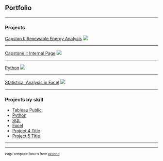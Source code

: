 ## Portfolio

---

### Projects 

[Capston I: Renewable Energy Analysis](https://public.tableau.com/app/profile/amy.leaver/viz/Draft3_16977340246330/Story1)
<img src="images/capstone_wind_sm.jpg?raw=true"/>

---

[Capstone I: Internal Page](/sample_page)
<img src="images/Capstone_1_wind_farm.jpg?raw=true"/>

---
[Python](/pdf/sample_presentation.pdf)
<img src="images/dummy_thumbnail.jpg?raw=true"/>

---
[Statistical Analysis in Excel](http://example.com/)
<img src="images/dummy_thumbnail.jpg?raw=true"/>

---

### Projects by skill

- [Tableau Public]([https://public.tableau.com/app/profile/amy.leaver/vizzes])
- [Python](/sample_page)
- [SQL](/sample_page)
- [Excel](/sample_page)
- [Project 4 Title](http://example.com/)
- [Project 5 Title](http://example.com/)

---




---
<p style="font-size:11px">Page template forked from <a href="https://github.com/evanca/quick-portfolio">evanca</a></p>
<!-- Remove above link if you don't want to attibute -->
